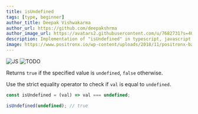 ```yaml
---
title: isUndefined
tags: [type, beginner]
author_title: Deepak Vishwakarma
author_url: https://github.com/deepakshrma
author_image_url: https://avatars2.githubusercontent.com/u/7682731?s=400
description: Implementation of "isUndefined" in typescript, javascript and deno.
image: https://www.positronx.io/wp-content/uploads/2018/11/positronx-banner-1152-1.jpg
---
```


![JS](https://img.shields.io/badge/supports-javascript-yellow.svg?style=flat-square)
![TODO](https://img.shields.io/badge///TODO-blue.svg?style=flat-square)

Returns `true` if the specified value is `undefined`, `false` otherwise.

Use the strict equality operator to check if `val` is equal to `undefined`.

```js
const isUndefined = (val) => val === undefined;
```

```js
isUndefined(undefined); // true
```
